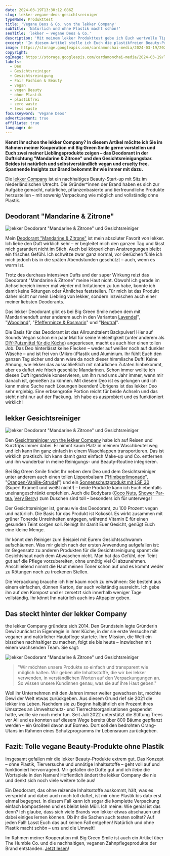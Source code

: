 ```yaml
---
date: 2024-03-19T13:30:12.086Z
slug: lekker-vegane-deos-gesichtsreiniger
typeName: Produkttest
title: 'Vegane Deos & Co. von the lekker Company'
subTitle: 'Natürlich und ohne Plastik macht schön!'
seoTitle: 'lekker – vegane Deos & Co.'
description: 'Mit meinem lekker Produkttest gebe ich Euch wertvolle Tipps für Euren plastikfreien Beauty-Einkauf und lernt vegane Deo und andere Highlights kennen. Holt Euch jetzt alle Infos!'
excerpt: 'In diesem Artikel stelle ich Euch die plastikfreien Beauty-Produkte der lekker Company vor. Mein Produkttest bringt Aufschluss über die Brand, die Inhalsstoffe und die Qualität der veganen Deos und Gesichtsreinigungsbars. Erfahrt jetzt alles über das erfolgreiche Start-up aus dem niederländischen Utrecht!'
image: https://storage.googleapis.com/cardamonchai-media/2024-03-19/2024-03-lekker-vegane-deos-gesichtsreiniger-soundsvegan-com-1-jpg-imagine-081848_434e62_1024_768/640.webp
copyright:
ogImage: https://storage.googleapis.com/cardamonchai-media/2024-03-19/lekker-vegane-deos-gesichtsreiniger-soundsvegan-com-og-jpg-imagine-f8d808_666d5e_1200_628/640.webp
labels:
  - Deo
  - Gesichtsreiniger
  - Gesichtsreinigung
  - Fair Fashion & Beauty
  - vegan
  - vegan Beauty
  - ohne Plastik
  - plastikfrei
  - zero waste
  - less waste
focusKeyword: 'Vegane Deos'
advertisement: true
affiliate: true
language: de
---
```


**Kennt Ihr schon the lekker Company? In diesem Artikel möchte ich Sie im Rahmen meiner Kooperation mit Big Green Smile gerne vorstellen und Euch zwei meiner Lieblingsprodukte zeigen – das Deodorant in der Duftrichtung "Mandarine & Zitrone" und den Gesichtsreinigungsbar. Beides ist natürlich und selbstverständlich vegan und cruelty free. Spannende Insights zur Brand bekommt Ihr wie immer mit dazu.**

Die [lekker Company](https://tidd.ly/3IELRnM) ist ein nachhaltiges Beauty-Start-up mit Sitz im niederländischen Utrecht. Die Gründer\*innen der Brand haben es sich zur Aufgabe gemacht, natürliche, pflanzenbasierte und tierfreundliche Produkte herzustellen – mit sowenig Verpackung wie möglich und vollständig ohne Plastik.

## Deodorant "Mandarine & Zitrone"

![lekker Deodorant "Mandarine & Zitrone" und Gesichtsreiniger](https://storage.googleapis.com/cardamonchai-media/2024-03-19/2024-03-lekker-vegane-deos-gesichtsreiniger-soundsvegan-com-1-jpg-imagine-081848_434e62_1024_768/640.webp 'lekker Deodorant "Mandarine & Zitrone" und Gesichtsreiniger')

Mein [Deodorant "Mandarine & Zitrone"](https://tidd.ly/3TpSCyv) ist mein absoluter Favorit von lekker. Ich liebe den Duft wirklich sehr – er begleitet mich den ganzen Tag und lässt mich garantiert nicht im Stich. Auch bei körperlichen Anstrengungen bleibt ein frisches Gefühl. Ich schwitze zwar ganz normal, vor Gerüchen fühle ich mich jedoch bis in die späten Abendstunden geschützt – auch, wenn es warm ist.

Trotz des durchaus intensiven Dufts und der super Wirkung reizt das Deodorant "Mandarine & Zitrone" meine Haut nicht. Obwohl ich gerade im Achselbereich immer mal wieder mit Irritationen zu tun habe, konnte ich damit keine Rötungen oder Ähnliches feststellen. Für mich ist das Produkt daher nicht nur mein Liebling von lekker, sondern inzwischen auch einer meiner liebsten Deodorants.

Das lekker Deodorant gibt es bei Big Green Smile neben dem mit Mandarinenduft unter anderem auch in den Varianten [Lavendel](https://tidd.ly/4aa1T4K)", "[Woodland](https://tidd.ly/4cj9X55)", "[Pfefferminze & Rosmarin](https://tidd.ly/3PrfgFR)" und "[Neutral](https://tidd.ly/3vkZ7Ld)".

Die Basis für das Deodorant ist das Allroundtalent Backpulver! Hier auf Sounds Vegan schon ein paar Mal für seine Vielseitigkeit (unter anderem als [DIY-Putzmittel für die Küche](/2017/06/diy-putzmittel-fuer-die-kueche/)) angepriesen, macht es auch hier einen tollen Job. Das Deo hinterlässt keine Flecken – weder auf weißer noch auf dunkler Wäsche – und ist frei von (Mikro-)Plastik und Aluminium. Ihr fühlt Euch den ganzen Tag sicher und dann wäre da noch dieser himmlische Duft! Keine Ahnung, wie lekker das ausschließlich mit natürlichen Zutaten hinbekommt, aber es duftet wie frisch geschälte Mandarinen. Schon immer wollte ich diesen Duft irgendwie konservieren, um ihn rund ums Jahr immer, wenn mir danach ist, genießen zu können. Mit diesem Deo ist es gelungen und ich kann meine Suche nach Lösungen beenden! Übrigens ist das lekker Deo sehr ergiebig. Eine erbsengroße Portion reicht für beide Achseln und das steht nicht nur auf der Packung. Ich habe es ausprobiert und es funktioniert wirklich!

## lekker Gesichtsreiniger

![lekker Deodorant "Mandarine & Zitrone" und Gesichtsreiniger](https://storage.googleapis.com/cardamonchai-media/2024-03-19/2024-03-lekker-vegane-deos-gesichtsreiniger-soundsvegan-com-2-jpg-imagine-080828_5a5d62_1024_768/640.webp 'lekker Deodorant "Mandarine & Zitrone" und Gesichtsreiniger')

Den [Gesichtsreiniger von the lekker Company](https://tidd.ly/3TH6sOw) habe ich auf Reisen und Kurztrips immer dabei. Er nimmt kaum Platz in meinem Waschbeutel weg und ich kann ihn ganz einfach in einem Waschlappen transportieren. Das ist wirklich praktisch. Ich kann damit ganz einfach Make-up und Co. entfernen und ihn wunderbar in meine Reinigungs- und Beauty-Routine integrieren.

Bei Big Green Smile findet Ihr neben dem Deo und dem Gesichtsreiniger unter anderem auch einen tollen Lippenbalsam ("[Himbeerlimonade](https://tidd.ly/3IKLVCy)", "[Orangen-Vanille-Strudel](https://tidd.ly/3v65WjO)") und ein [Sonnenschutzprodukt mit LSF 30](https://tidd.ly/3VpSe62) (Super! Krümelt und weißt nicht!) – beide Produkte kann ich Euch ebenfalls uneinangeschränkt empfehlen. Auch die Bodybars ([Coco Nuts](https://tidd.ly/4cjb84v), [Shower Par-tea](https://tidd.ly/4coWngG), [Very Berry](https://tidd.ly/3vhezI7)) zum Duschen sind toll – besonders ich für unterwegs!

Der Gesichtsreiniger ist, genau wie das Deodorant, zu 100 Prozent vegan und natürlich. Die Basis für das Produkt ist Kokosöl. Es wirkt zusammen mit grüner Tonerde Unreinheiten entgegen, während Vitamin E für einen gesunden Teint sorgen soll. Reinigt Ihr damit Euer Gesicht, genügt Euch eine kleine Menge.

Ihr könnt den Reiniger zum Beispiel mit Eurem Gesichtsschwamm aufschäumen. Was mir gleich nach der ersten Anwendung aufgefallen ist: Im Gegensatz zu anderen Produkten für die Gesichtsreinigung spannt die Gesichtshaut nach dem Abwaschen nicht. Man hat das Gefühl, den Teint gut auf die Pflege vorzubereiten, ohne unnötig viel Öl abzunehmen. Anschließend nimmt die Haut meinen Toner schön auf und es kommt weder zu Rötungen noch zu trockenen Stellen.

Die Verpackung brauche ich hier kaum noch zu erwähnen: Sie besteht aus einem einfachen, dünnen Karton, der auch vollständig ausreicht. Ich gebe ihn auf den Kompost und er zersetzt sich innerhalb weniger Tage vollständig. Ihr könnt Ihn natürlich auch ins Altpapier geben.

## Das steckt hinter der lekker Company

the lekker Company gründete sich 2014. Den Grundstein legte Gründerin Dewi zunächst in Eigenregie in ihrer Küche, in der sie erste Versuche mit veganer und natürlicher Hautpflege startete. Ihre Mission, die Welt ein bisschen nachhaltiger zu machen, folgt sie bis heute – inzwischen mit einem wachsenden Team. Sie sagt:

![lekker Deodorant "Mandarine & Zitrone" und Gesichtsreiniger](https://storage.googleapis.com/cardamonchai-media/2024-03-19/2024-03-lekker-vegane-deos-gesichtsreiniger-soundsvegan-com-3-jpg-imagine-082868_4b595d_1024_768/640.webp 'lekker Deodorant "Mandarine & Zitrone" und Gesichtsreiniger')

> "Wir möchten unsere Produkte so einfach und transparent wie möglich halten. Wir geben alle Inhaltsstoffe, die wir bei lekker verwenden, in verständlichen Worten auf den Verpackungungen an. So wissen unsere Kundinnen genau, was sie auf ihre Haut geben."

Weil ihr Unternehmen mit den Jahren immer weiter gewachsen ist, möchte Dewi der Welt etwas zurückgeben. Aus diesem Grund rief sie 2021 die lekker ins Leben. Nachdem sie zu Beginn halbjährlich ein Prozent ihres Umsatzes an Umweltschutz- und Tierrechtsorganisationen gespendet hatte, wollte sie noch mehr tun. Seit Juli 2022 unterstützt die Stiftung Trees vor All und es konnten auf diesem Wege bereits über 800 Bäume gepflanzt werden – ein Großteil davon auf Borneo. Dort soll den bedrohten Orang-Utans im Rahmen eines Schutzprogramms ihr Lebensraum zurückgeben.

## Fazit: Tolle vegane Beauty-Produkte ohne Plastik

Insgesamt gefallen mir die lekker Beauty-Produkte extrem gut. Das Konzept – ohne Plastik, Tierversuche und unnötige Inhaltsstoffe – geht voll auf und funktioniert hervorragend. Mir gefallen die Düfte gut und ich _liebe_ die Wortspiele in den Namen! Hoffentlich ändert the lekker Company die nie und denkt sich noch viele weitere tolle aus!

Ein Deodorant, das ohne reizende Inhaltsstoffe auskommt, hält, was es verspricht und dabei auch noch toll duftet, ist mir ohne Plastik bis dato erst einmal begegnet. In diesem Fall kann ich sogar die komplette Verpackung einfach kompostieren und es bleibt kein Müll. Ich meine: Wie genial ist das denn? Ich glaube, dass sich viele Brands von lekker etwas abschauen und dabei einiges lernen können. Ob ihr die Sachen auch testen solltet? Auf jeden Fall! Lasst Euch das auf keinen Fall entgehen! Natürlich und ohne Plastik macht schön – uns und die Umwelt!

Im Rahmen meiner Kooperation mit Big Green Smile ist auch ein Artikel über The Humble Co. und die nachhaltigen, veganen Zahnpflegeprodukte der Brand entstanden. [Jetzt lesen](/2024/01/the-humble-co/)!
